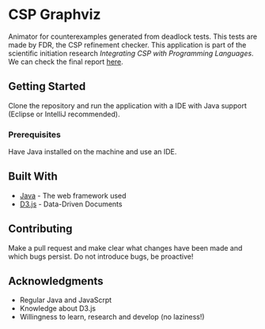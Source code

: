 # CSP Graphviz
Animator for counterexamples generated from deadlock tests. This tests are made by FDR, the CSP refinement checker.
This application is part of the scientific initiation research _Integrating CSP with Programming Languages_. We can check the final report [here](https://drive.google.com/file/d/11Td0Bn5epJac_N3WQG3cAgN52Oq340Gi/view?usp=sharing).


## Getting Started
Clone the repository and run the application with a IDE with Java support (Eclipse or IntelliJ recommended).

### Prerequisites
Have Java installed on the machine and use an IDE.

## Built With
* [Java](https://www.java.com/pt_BR/download/) - The web framework used
* [D3.js](https://d3js.org/) - Data-Driven Documents

## Contributing
Make a pull request and make clear what changes have been made and which bugs persist. Do not introduce bugs, be proactive!

## Acknowledgments
* Regular Java and JavaScrpt
* Knowledge about D3.js
* Willingness to learn, research and develop (no laziness!)
